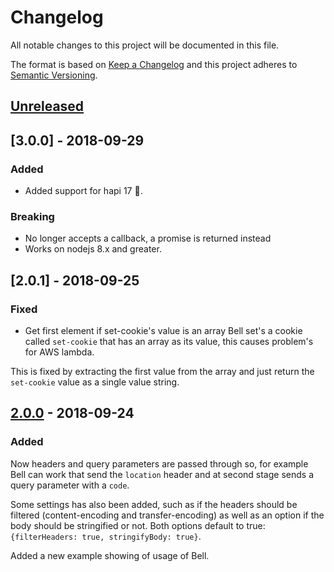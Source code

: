 # Changelog
All notable changes to this project will be documented in this file.

The format is based on [Keep a Changelog](http://keepachangelog.com/en/1.0.0/)
and this project adheres to [Semantic Versioning](http://semver.org/spec/v2.0.0.html).

## [Unreleased]

## [3.0.0] - 2018-09-29
### Added
- Added support for hapi 17 :tada:.

### Breaking
- No longer accepts a callback, a promise is returned instead
- Works on nodejs 8.x and greater.

## [2.0.1] - 2018-09-25 

### Fixed
- Get first element if set-cookie's value is an array
Bell set's a cookie called `set-cookie` that has an array
as its value, this causes problem's for AWS lambda.

This is fixed by extracting the first value from the array
and just return the `set-cookie` value as a single value string.

## [2.0.0] - 2018-09-24
### Added
Now headers and query parameters are passed through
so, for example Bell can work that send the `location`
header and at second stage sends a query parameter with
a `code`.

Some settings has also been added, such as if the headers
should be filtered (content-encoding and transfer-encoding)
as well as an option if the body should be stringified or not.
Both options default to true: `{filterHeaders: true, stringifyBody: true}`.

Added a new example showing of usage of Bell.

[Unreleased]: https://github.com/drager/serverless-hapi/compare/v2.0.0...HEAD
[2.0.0]: https://github.com/drager/serverless-hapi/compare/v1.0.0...v2.0.0
